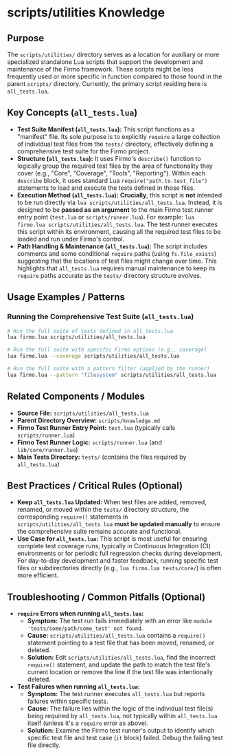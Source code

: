 # scripts/utilities Knowledge

## Purpose

The `scripts/utilities/` directory serves as a location for auxiliary or more specialized standalone Lua scripts that support the development and maintenance of the Firmo framework. These scripts might be less frequently used or more specific in function compared to those found in the parent `scripts/` directory. Currently, the primary script residing here is `all_tests.lua`.

## Key Concepts (`all_tests.lua`)

- **Test Suite Manifest (`all_tests.lua`):** This script functions as a "manifest" file. Its sole purpose is to explicitly `require` a large collection of individual test files from the `tests/` directory, effectively defining a comprehensive test suite for the Firmo project.
- **Structure (`all_tests.lua`):** It uses Firmo's `describe()` function to logically group the required test files by the area of functionality they cover (e.g., "Core", "Coverage", "Tools", "Reporting"). Within each `describe` block, it uses standard Lua `require("path.to.test_file")` statements to load and execute the tests defined in those files.
- **Execution Method (`all_tests.lua`):** **Crucially**, this script is **not** intended to be run directly via `lua scripts/utilities/all_tests.lua`. Instead, it is designed to be **passed as an argument** to the main Firmo test runner entry point (`test.lua` or `scripts/runner.lua`). For example: `lua firmo.lua scripts/utilities/all_tests.lua`. The test runner executes this script within its environment, causing all the required test files to be loaded and run under Firmo's control.
- **Path Handling & Maintenance (`all_tests.lua`):** The script includes comments and some conditional `require` paths (using `fs.file_exists`) suggesting that the locations of test files might change over time. This highlights that `all_tests.lua` requires manual maintenance to keep its `require` paths accurate as the `tests/` directory structure evolves.

## Usage Examples / Patterns

### Running the Comprehensive Test Suite (`all_tests.lua`)

```bash
# Run the full suite of tests defined in all_tests.lua
lua firmo.lua scripts/utilities/all_tests.lua

# Run the full suite with specific Firmo options (e.g., coverage)
lua firmo.lua --coverage scripts/utilities/all_tests.lua

# Run the full suite with a pattern filter (applied by the runner)
lua firmo.lua --pattern "filesystem" scripts/utilities/all_tests.lua
```

## Related Components / Modules

- **Source File:** `scripts/utilities/all_tests.lua`
- **Parent Directory Overview:** `scripts/knowledge.md`
- **Firmo Test Runner Entry Point:** `test.lua` (typically calls `scripts/runner.lua`)
- **Firmo Test Runner Logic:** `scripts/runner.lua` (and `lib/core/runner.lua`)
- **Main Tests Directory:** `tests/` (contains the files required by `all_tests.lua`)

## Best Practices / Critical Rules (Optional)

- **Keep `all_tests.lua` Updated:** When test files are added, removed, renamed, or moved within the `tests/` directory structure, the corresponding `require()` statements in `scripts/utilities/all_tests.lua` **must be updated manually** to ensure the comprehensive suite remains accurate and functional.
- **Use Case for `all_tests.lua`:** This script is most useful for ensuring complete test coverage runs, typically in Continuous Integration (CI) environments or for periodic full regression checks during development. For day-to-day development and faster feedback, running specific test files or subdirectories directly (e.g., `lua firmo.lua tests/core/`) is often more efficient.

## Troubleshooting / Common Pitfalls (Optional)

- **`require` Errors when running `all_tests.lua`:**
    - **Symptom:** The test run fails immediately with an error like `module 'tests/some/path/some_test' not found`.
    - **Cause:** `scripts/utilities/all_tests.lua` contains a `require()` statement pointing to a test file that has been moved, renamed, or deleted.
    - **Solution:** Edit `scripts/utilities/all_tests.lua`, find the incorrect `require()` statement, and update the path to match the test file's current location or remove the line if the test file was intentionally deleted.
- **Test Failures when running `all_tests.lua`:**
    - **Symptom:** The test runner executes `all_tests.lua` but reports failures within specific tests.
    - **Cause:** The failure lies within the logic of the individual test file(s) being required by `all_tests.lua`, not typically within `all_tests.lua` itself (unless it's a `require` error as above).
    - **Solution:** Examine the Firmo test runner's output to identify which specific test file and test case (`it` block) failed. Debug the failing test file directly.
